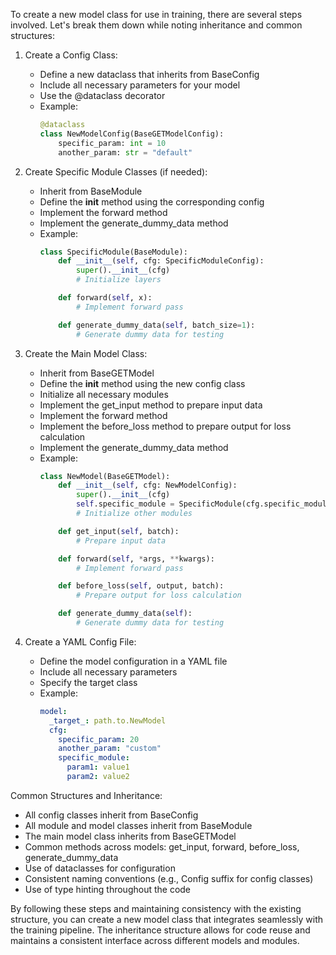 To create a new model class for use in training, there are several steps involved. Let's break them down while noting inheritance and common structures:

1. Create a Config Class:
   - Define a new dataclass that inherits from BaseConfig
   - Include all necessary parameters for your model
   - Use the @dataclass decorator
   - Example:
     ```python
     @dataclass
     class NewModelConfig(BaseGETModelConfig):
         specific_param: int = 10
         another_param: str = "default"
     ```

2. Create Specific Module Classes (if needed):
   - Inherit from BaseModule
   - Define the __init__ method using the corresponding config
   - Implement the forward method
   - Implement the generate_dummy_data method
   - Example:
     ```python
     class SpecificModule(BaseModule):
         def __init__(self, cfg: SpecificModuleConfig):
             super().__init__(cfg)
             # Initialize layers

         def forward(self, x):
             # Implement forward pass

         def generate_dummy_data(self, batch_size=1):
             # Generate dummy data for testing
     ```

3. Create the Main Model Class:
   - Inherit from BaseGETModel
   - Define the __init__ method using the new config class
   - Initialize all necessary modules
   - Implement the get_input method to prepare input data
   - Implement the forward method
   - Implement the before_loss method to prepare output for loss calculation
   - Implement the generate_dummy_data method
   - Example:
     ```python
     class NewModel(BaseGETModel):
         def __init__(self, cfg: NewModelConfig):
             super().__init__(cfg)
             self.specific_module = SpecificModule(cfg.specific_module)
             # Initialize other modules

         def get_input(self, batch):
             # Prepare input data

         def forward(self, *args, **kwargs):
             # Implement forward pass

         def before_loss(self, output, batch):
             # Prepare output for loss calculation

         def generate_dummy_data(self):
             # Generate dummy data for testing
     ```

4. Create a YAML Config File:
   - Define the model configuration in a YAML file
   - Include all necessary parameters
   - Specify the target class
   - Example:
     ```yaml
     model:
       _target_: path.to.NewModel
       cfg:
         specific_param: 20
         another_param: "custom"
         specific_module:
           param1: value1
           param2: value2
     ```

Common Structures and Inheritance:
- All config classes inherit from BaseConfig
- All module and model classes inherit from BaseModule
- The main model class inherits from BaseGETModel
- Common methods across models: get_input, forward, before_loss, generate_dummy_data
- Use of dataclasses for configuration
- Consistent naming conventions (e.g., Config suffix for config classes)
- Use of type hinting throughout the code

By following these steps and maintaining consistency with the existing structure, you can create a new model class that integrates seamlessly with the training pipeline. The inheritance structure allows for code reuse and maintains a consistent interface across different models and modules.